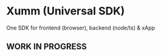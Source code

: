 # Xumm (Universal SDK) 

One SDK for frontend (browser), backend (node/ts) & xApp

## WORK IN PROGRESS
